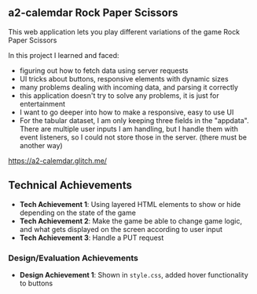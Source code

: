## a2-calemdar Rock Paper Scissors
This web application lets you play different variations of the game Rock 
Paper Scissors

In this project I learned and faced:
- figuring out how to fetch data using server requests
- UI tricks about buttons, responsive elements with dynamic sizes
- many problems dealing with incoming data, and parsing it correctly
- this application doesn't try to solve any problems, it is just for entertainment
- I want to go deeper into how to make a responsive, easy to use UI
- For the tabular dataset, I am only keeping three fields in the "appdata". There are multiple user inputs I am handling, but I handle them with event listeners, so I could not store those in the server. (there must be another way)


https://a2-calemdar.glitch.me/

## Technical Achievements
- **Tech Achievement 1**: Using layered HTML elements to show or hide depending on the state of the game
- **Tech Achievement 2**: Make the game be able to change game logic, and what gets displayed on the screen according to user input
- **Tech Achievement 3**: Handle a PUT request

### Design/Evaluation Achievements
- **Design Achievement 1**: Shown in `style.css`, added hover functionality to buttons
